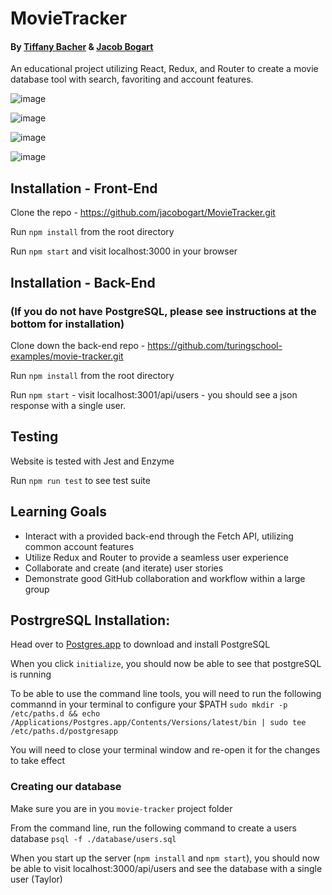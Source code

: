 # MovieTracker
#### By [Tiffany Bacher](https://github.com/tiffanybacher) & [Jacob Bogart](https://github.com/jacobogart)
An educational project utilizing React, Redux, and Router to create a movie database tool with search, favoriting and account features. 

![image](https://user-images.githubusercontent.com/46252038/58738357-ab291080-83c2-11e9-9893-5bdefb0dd159.png)

![image](https://user-images.githubusercontent.com/46252038/58738376-bf6d0d80-83c2-11e9-8849-02beae46931e.png)

![image](https://user-images.githubusercontent.com/46252038/58738391-c8f67580-83c2-11e9-9782-4c85443443a2.png)

![image](https://user-images.githubusercontent.com/46252038/58738438-f80ce700-83c2-11e9-900d-1919028b5725.png)

## Installation - Front-End
Clone the repo - https://github.com/jacobogart/MovieTracker.git

Run `npm install` from the root directory

Run `npm start` and visit localhost:3000 in your browser

## Installation - Back-End
### (If you do not have PostgreSQL, please see instructions at the bottom for installation)
Clone down the back-end repo - https://github.com/turingschool-examples/movie-tracker.git

Run `npm install` from the root directory

Run `npm start` - visit localhost:3001/api/users - you should see a json response with a single user.

## Testing
Website is tested with Jest and Enzyme

Run `npm run test` to see test suite

## Learning Goals
* Interact with a provided back-end through the Fetch API, utilizing common account features 
* Utilize Redux and Router to provide a seamless user experience 
* Collaborate and create (and iterate) user stories
* Demonstrate good GitHub collaboration and workflow within a large group


## PostrgreSQL Installation:
Head over to [Postgres.app](http://postgresapp.com/) to download and install PostgreSQL

When you click `initialize`, you should now be able to see that postgreSQL is running

To be able to use the command line tools, you will need to run the following commannd in your terminal to configure your $PATH `sudo mkdir -p /etc/paths.d && echo /Applications/Postgres.app/Contents/Versions/latest/bin | sudo tee /etc/paths.d/postgresapp`

You will need to close your terminal window and re-open it for the changes to take effect

### Creating our database

Make sure you are in you `movie-tracker` project folder

From the command line, run the following command to create a users database `psql -f ./database/users.sql`

When you start up the server (`npm install` and `npm start`), you should now be able to visit localhost:3000/api/users and see the database with a single user (Taylor)
